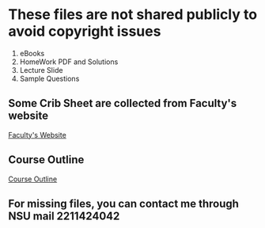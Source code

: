 # These files are not shared publicly to avoid copyright issues

01. eBooks
02. HomeWork PDF and Solutions
03. Lecture Slide
04. Sample Questions

## Some Crib Sheet are collected from Faculty's website

[Faculty's Website](http://ece.northsouth.edu/people/md-shahriar-karim/)

## Course Outline

[Course Outline](http://ece.northsouth.edu/courses/cse-173/)

## For missing files, you can contact me through NSU mail 2211424042

